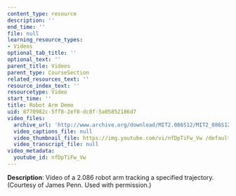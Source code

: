 ```yaml
---
content_type: resource
description: ''
end_time: ''
file: null
learning_resource_types:
- Videos
optional_tab_title: ''
optional_text: ''
parent_title: Videos
parent_type: CourseSection
related_resources_text: ''
resource_index_text: ''
resourcetype: Video
start_time: ''
title: Robot Arm Demo
uid: 8770982c-5ff8-2ef0-dc8f-5a05852186d7
video_files:
  archive_url: 'http://www.archive.org/download/MIT2.086S12/MIT2_086S12_unit7_arm_300k.mp4 '
  video_captions_file: null
  video_thumbnail_file: https://img.youtube.com/vi/nfDpTiFw_Vw /default.jpg
  video_transcript_file: null
video_metadata:
  youtube_id: nfDpTiFw_Vw
---
```


**Description**: Video of a 2.086 robot arm tracking a specified trajectory. (Courtesy of James Penn. Used with permission.)